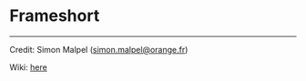 # Frameshort
---
Credit: Simon Malpel (simon.malpel@orange.fr)

Wiki: [here](https://github.com/SimonRTC/frameshort/wiki)
